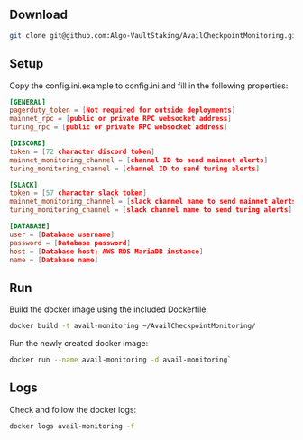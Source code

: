 ## Download
``` bash
git clone git@github.com:Algo-VaultStaking/AvailCheckpointMonitoring.git
```

## Setup
Copy the config.ini.example to config.ini and fill in the following properties:

``` toml 
[GENERAL]
pagerduty_token = [Not required for outside deployments]
mainnet_rpc = [public or private RPC websocket address]
turing_rpc = [public or private RPC websocket address]

[DISCORD]
token = [72 character discord token]
mainnet_monitoring_channel = [channel ID to send mainnet alerts]
turing_monitoring_channel = [channel ID to send turing alerts]

[SLACK]
token = [57 character slack token]
mainnet_monitoring_channel = [slack channel name to send mainnet alerts]
turing_monitoring_channel = [slack channel name to send turing alerts]

[DATABASE]
user = [Database username]
password = [Database password]
host = [Database host; AWS RDS MariaDB instance]
name = [Database name]
```

## Run 
Build the docker image using the included Dockerfile:

``` bash
docker build -t avail-monitoring ~/AvailCheckpointMonitoring/
```

Run the newly created docker image:
``` bash
docker run --name avail-monitoring -d avail-monitoring`
```

## Logs

Check and follow the docker logs:
``` bash
docker logs avail-monitoring -f
```